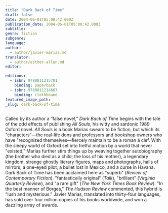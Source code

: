 ```yaml
---
title: "Dark Back of Time"
draft: false
date: 2004-06-01T05:00:42.000Z
publication_date: 2004-06-01T05:00:42.000Z
subtitle:
genre: fiction
subgenre:
language:
author:
  - author/javier-marias.md
translator:
  - author/esther-allen.md
editor:

editions:
  - isbn: 9780811215701
    binding: paperback
  - isbn: 9780811214667
    binding: clothbound
featured_image_path:
_slug: dark-back-of-time
---
```


Called by its author a “false novel,” _Dark Back of Time_ begins with the tale of the odd effects of publishing _All Souls_, his witty and sardonic 1989 Oxford novel. _All Souls_ is a book Marias swears to be fiction, but which its "characters"––the real-life dons and professors and bookshop owners who have "recognized themselves––fiercely maintain to be a roman á clef. With the sleepy world of Oxford set into fretful motion by a world that never "existed," Marías further stirs things up by weaving together autobiography (the brother who died as a child; the loss of his mother), a legendary kingdom, strange ghostly literary figures, maps and photographs, halls of mirrors, a one-eyed pilot, a bullet lost in Mexico, and a curse in Havana. Dark Back of Time has been acclaimed here as "superb" (_Review of Contemporary Fiction_), "fantastically original" (_Talk_), "brilliant" (_Virginia Quarterly Review_), and "a rare gift" (_The New York Times Book Review_). "In the best manner of Borges," _The Hudson Review_ commented, this hybrid is "lush and mysterious." Javier Marias, translated into thirty-four languages, has sold over four million copies of his books worldwide, and won a dazzling array of awards.

